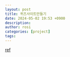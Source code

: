 ```yaml
---
layout: post
title: 퀴즈사이트만들기
date: 2024-05-02 19:53 +0900
description:
author: rosi
categories: [project]
tags:
---
```


[ref](https://1221jyp.com/posts/Quiz_project_1/)